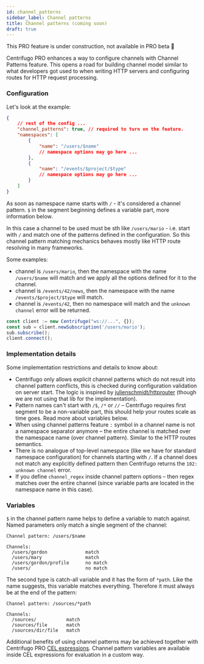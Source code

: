 ```yaml
---
id: channel_patterns
sidebar_label: Channel patterns
title: Channel patterns (coming soon)
draft: true
---
```


This PRO feature is under construction, not available in PRO beta 🚧

Centrifugo PRO enhances a way to configure channels with Channel Patterns feature. This opens a road for building channel model similar to what developers got used to when writing HTTP servers and configuring routes for HTTP request processing.

### Configuration

Let's look at the example:

```json
{
    // rest of the config ...
    "channel_patterns": true, // required to turn on the feature.
    "namespaces": [
        {
            "name": "/users/$name"
            // namespace options may go here ...
        },
        {
            "name": "/events/$project/$type"
            // namespace options may go here ...
        }
    ]
}
```

As soon as namespace name starts with `/` - it's considered a channel pattern. `$` in the segment beginning defines a variable part, more information below.

In this case a channel to be used must be sth like `/users/mario` - i.e. start with `/` and match one of the patterns defined in the configuration. So this channel pattern matching mechanics behaves mostly like HTTP route resolving in many frameworks.

Some examples:

* channel is `/users/mario`, then the namespace with the name `/users/$name` will match and we apply all the options defined for it to the channel.
* channel is `/events/42/news`, then the namespace with the name `/events/$project/$type` will match.
* channel is `/events/42`, then no namespace will match and the `unknown channel` error will be returned.

```javascript title="Basic example demonstrating use of pattern channels in JS"
const client := new Centrifuge("ws://...", {});
const sub = client.newSubscription('/users/mario');
sub.subscribe();
client.connect();
```

### Implementation details

Some implementation restrictions and details to know about:

* Centrifugo only allows explicit channel patterns which do not result into channel pattern conflicts, this is checked during configuration validation on server start. The logic is inspired by [julienschmidt/httprouter](https://github.com/julienschmidt/httprouter) (though we are not using that lib for the implementation).
* Pattern names can't start with `/$`, `/*` or `//` – Centrifugo requires first segment to be a non-variable part, this should help your routes scale as time goes. Read more about variables below.
* When using channel patterns feature `:` symbol in a channel name is not a namespace separator anymore – the entire channel is matched over the namespace name (over channel pattern). Similar to the HTTP routes semantics.
* There is no analogue of top-level namespace (like we have for standard namespace configuration) for channels starting with `/`. If a channel does not match any explicitly defined pattern then Centrifugo returns the `102: unknown channel` error.
* If you define `channel_regex` inside channel pattern options – then regex matches over the entire channel (since variable parts are located in the namespace name in this case).

### Variables

`$` in the channel pattern name helps to define a variable to match against. Named parameters only match a single segment of the channel:

```
Channel pattern: /users/$name

Channels:
  /users/gordon              match
  /users/mary                match
  /users/gordon/profile      no match
  /users/                    no match
```

The second type is catch-all variable and it has the form of `*path`. Like the name suggests, this variable matches everything. Therefore it must always be at the end of the pattern:

```
Channel pattern: /sources/*path

Channels:
  /sources/           match
  /sources/file       match
  /sources/dir/file   match
```

Additional benefits of using channel patterns may be achieved together with Centrifugo PRO [CEL expressions](./cel_expressions.md). Channel pattern variables are available inside CEL expressions for evaluation in a custom way.
